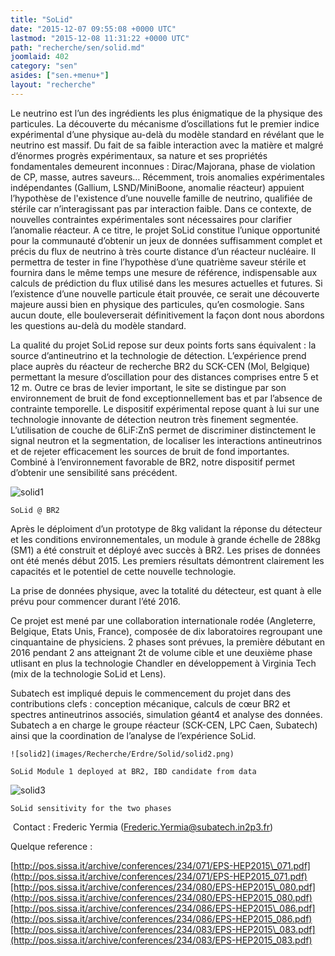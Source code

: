 ```yaml
---
title: "SoLid"
date: "2015-12-07 09:55:08 +0000 UTC"
lastmod: "2015-12-08 11:31:22 +0000 UTC"
path: "recherche/sen/solid.md"
joomlaid: 402
category: "sen"
asides: ["sen.+menu+"]
layout: "recherche"
---
```

Le neutrino est l’un des ingrédients les plus énigmatique de la physique des particules. La découverte du mécanisme d’oscillations fut le premier indice expérimental d’une physique au-delà du modèle standard en révélant que le neutrino est massif. Du fait de sa faible interaction avec la matière et malgré d’énormes progrès expérimentaux, sa nature et ses propriétés fondamentales demeurent inconnues : Dirac/Majorana, phase de violation de CP, masse, autres saveurs… Récemment, trois anomalies expérimentales indépendantes (Gallium, LSND/MiniBoone, anomalie réacteur) appuient l’hypothèse de l'existence d’une nouvelle famille de neutrino, qualifiée de stérile car n’interagissant pas par interaction faible. Dans ce contexte, de nouvelles contraintes expérimentales sont nécessaires pour clarifier l’anomalie réacteur. A ce titre, le projet SoLid constitue l’unique opportunité pour la communauté d’obtenir un jeux de données suffisamment complet et précis du flux de neutrino à très courte distance d’un réacteur nucléaire. Il permettra de tester in fine l’hypothèse d’une quatrième saveur stérile et fournira dans le même temps une mesure de référence, indispensable aux calculs de prédiction du flux utilisé dans les mesures actuelles et futures. Si l’existence d’une nouvelle particule était prouvée, ce serait une découverte majeure aussi bien en physique des particules, qu’en cosmologie. Sans aucun doute, elle bouleverserait définitivement la façon dont nous abordons les questions au-delà du modèle standard.

La qualité du projet SoLid repose sur deux points forts sans équivalent : la source d’antineutrino et la technologie de détection. L’expérience prend place auprès du réacteur de recherche BR2 du SCK-CEN (Mol, Belgique) permettant la mesure d’oscillation pour des distances comprises entre 5 et 12 m. Outre ce bras de levier important, le site se distingue par son environnement de bruit de fond exceptionnellement bas et par l’absence de contrainte temporelle. Le dispositif expérimental repose quant à lui sur une technologie innovante de détection neutron très finement segmentée. L’utilisation de couche de 6LiF:ZnS permet de discriminer distinctement le signal neutron et la segmentation, de localiser les interactions antineutrinos et de rejeter efficacement les sources de bruit de fond importantes. Combiné à l’environnement favorable de BR2, notre dispositif permet d’obtenir une sensibilité sans précédent.

![solid1](images/Recherche/Erdre/Solid/solid1.png)

`SoLid @ BR2`

Après le déploiment d’un prototype de 8kg validant la réponse du détecteur et les conditions environnementales, un module à grande échelle de 288kg (SM1) a été construit et déployé avec succès à BR2. Les prises de données ont été menés début 2015. Les premiers résultats démontrent clairement les capacités et le potentiel de cette nouvelle technologie.

La prise de données physique, avec la totalité du détecteur, est quant à elle prévu pour commencer durant l’été 2016.

Ce projet est mené par une collaboration internationale rodée (Angleterre, Belgique, Etats Unis, France), composée de dix laboratoires regroupant une cinquantaine de physiciens. 2 phases sont prévues, la première débutant en 2016 pendant 2 ans atteignant 2t de volume cible et une deuxième phase utlisant en plus la technologie Chandler en développement à Virginia Tech (mix de la technologie SoLid et Lens).

Subatech est impliqué depuis le commencement du projet dans des contributions clefs : conception mécanique, calculs de cœur BR2 et spectres antineutrinos associés, simulation géant4 et analyse des données. Subatech a en charge le groupe réacteur (SCK-CEN, LPC Caen, Subatech) ainsi que la coordination de l’analyse de l’expérience SoLid.

`![solid2](images/Recherche/Erdre/Solid/solid2.png)`

`SoLid Module 1 deployed at BR2, IBD candidate from data`

![solid3](images/Recherche/Erdre/Solid/solid3.png)

`SoLid sensitivity for the two phases`

 Contact : Frederic Yermia ([Frederic.Yermia@subatech.in2p3.fr](mailto:yermia@subatech.in2p3.fr))

Quelque reference :

[http://pos.sissa.it/archive/conferences/234/071/EPS-HEP2015\_071.pdf](http://pos.sissa.it/archive/conferences/234/071/EPS-HEP2015_071.pdf)[http://pos.sissa.it/archive/conferences/234/080/EPS-HEP2015\_080.pdf](http://pos.sissa.it/archive/conferences/234/080/EPS-HEP2015_080.pdf)[http://pos.sissa.it/archive/conferences/234/086/EPS-HEP2015\_086.pdf](http://pos.sissa.it/archive/conferences/234/086/EPS-HEP2015_086.pdf)[http://pos.sissa.it/archive/conferences/234/083/EPS-HEP2015\_083.pdf](http://pos.sissa.it/archive/conferences/234/083/EPS-HEP2015_083.pdf)
